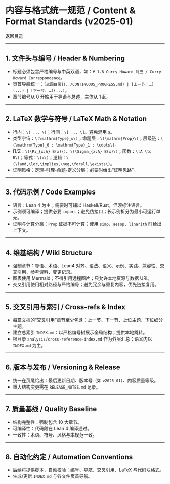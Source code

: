 # 内容与格式统一规范 / Content & Format Standards (v2025-01)

[返回目录](./CONTINUOUS_PROGRESS.md)

---

## 1. 文件头与编号 / Header & Numbering

- 标题必须包含严格编号与中英双语，如：`# 1.8 Curry-Howard 对应 / Curry-Howard Correspondence`。
- 页首导航统一：`[返回目录](../CONTINUOUS_PROGRESS.md) | [上一节: …](...) | [下一节: …](...)`。
- 章节编号从 0 开始用于导语与总述，主体从 1 起。

---

## 2. LaTeX 数学与符号 / LaTeX Math & Notation

- 行内：`\( ... \)`；行间：`\[ ... \]`。避免混用 `$`。
- 类型宇宙：`\(\mathrm{Type}_u\)`；命题层：`\(\mathrm{Prop}\)`；层级链：`\(\mathrm{Type}_0 : \mathrm{Type}_1 : \cdots\)`。
- Π/Σ：`\(\Pi_{x:A} B(x)\)`、`\(\Sigma_{x:A} B(x)\)`；函数：`\(A \to B\)`；等式：`\(=\)`；逻辑：`\(\land,\lor,\implies,\neg,\forall,\exists\)`。
- 证明风格：定理-引理-命题-定义分层；必要时给出“证明思路”。

---

## 3. 代码示例 / Code Examples

- 语言：Lean 4 为主；需要时可辅以 Haskell/Rust，但须标注语言。
- 示例须可编译；提供必要 `import`；避免伪接口；长示例折分为最小可运行单元。
- 证明与计算分离：`Prop` 证据不可计算；使用 `simp`、`aesop`、`linarith` 时给出上下文。

---

## 4. 维基结构 / Wiki Structure

- 强制章节：导语、术语、Lean4 对齐、语法、语义、示例、实践、兼容性、交叉引用、参考资料、变更记录。
- 图表使用 Mermaid；不得引用远程图片；只允许本地资源与数据 URI。
- 交叉引用使用相对路径与严格编号；避免冗余与重复内容，优先链接复用。

---

## 5. 交叉引用与索引 / Cross-refs & Index

- 每篇文档的“交叉引用”章节至少包含：上一节、下一节、上位主题、下位细分主题。
- 建立总索引 `INDEX.md`：以严格编号树展示全局结构；提供本地跳转。
- 根目录 `analysis/cross-reference-index.md` 作为外层汇总；语义内以 `INDEX.md` 为主。

---

## 6. 版本与发布 / Versioning & Release

- 统一在页尾给出：最后更新日期、版本号（如 `v2025-01`）、内容质量等级。
- 重大结构变更需在 `RELEASE_NOTES.md` 记录。

---

## 7. 质量基线 / Quality Baseline

- 结构完整性：强制包含 10 大章节。
- 可编译性：代码段在 Lean 4 编译通过。
- 一致性：术语、符号、风格与本规范一致。

---

## 8. 自动化约定 / Automation Conventions

- 后续将提供脚本，自动校验：编号、导航、交叉引用、LaTeX 与代码块格式。
- 生成/更新 `INDEX.md` 与各文件页首导航。
